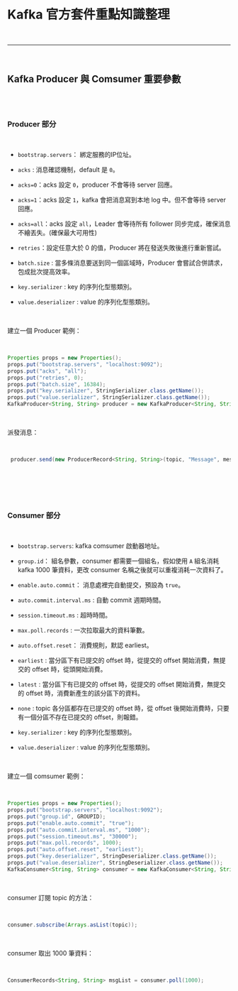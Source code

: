 # Kafka 官方套件重點知識整理

<br>

---

<br>

## Kafka Producer 與 Comsumer 重要參數

<br>
<br>

### Producer 部分

<br>

* `bootstrap.servers`： 綁定服務的IP位址。

* `acks` : 消息確認機制，default 是 `0`。

* `acks=0`：acks 設定 `0`，producer 不會等待 server 回應。

* `acks=1`：acks 設定 `1`，kafka 會把消息寫到本地 log 中。但不會等待 server 回應。

* `acks=all`：acks 設定 `all`，Leader 會等待所有 follower 同步完成，確保消息不繪丟失。(確保最大可用性)

* `retries`：設定任意大於 0 的值，Producer 將在發送失敗後進行重新嘗試。

* `batch.size` : 當多條消息要送到同一個區域時，Producer 會嘗試合併請求，包成批次提高效率。

* `key.serializer` : key 的序列化型態類別。

* `value.deserializer` : value 的序列化型態類別。 

<br>


建立一個 Producer 範例：

<br>

```java
Properties props = new Properties();
props.put("bootstrap.servers", "localhost:9092");
props.put("acks", "all");
props.put("retries", 0);
props.put("batch.size", 16384);
props.put("key.serializer", StringSerializer.class.getName());
props.put("value.serializer", StringSerializer.class.getName());
KafkaProducer<String, String> producer = new KafkaProducer<String, String>(props);
```

<br>

派發消息：

<br>

```java
 producer.send(new ProducerRecord<String, String>(topic, "Message", messageStr));
```

<br>
<br>
<br>
<br>

### Consumer 部分

<br>

* `bootstrap.servers`: kafka comsumer 啟動器地址。

* `group.id`： 組名參數，consumer 都需要一個組名，假如使用 `A` 組名消耗 kafka 1000 筆資料，更改 consumer 名稱之後就可以重複消耗一次資料了。

* `enable.auto.commit`： 消息處裡完自動提交，預設為 `true`。

* `auto.commit.interval.ms` : 自動 commit 週期時間。

* `session.timeout.ms` : 超時時間。

* `max.poll.records` : 一次拉取最大的資料筆數。

* `auto.offset.reset`： 消費規則，默認 earliest。

* `earliest` : 當分區下有已提交的 offset 時，從提交的 offset 開始消費，無提交的 offset 時，從頭開始消費。

* `latest` : 當分區下有已提交的 offset 時，從提交的 offset 開始消費，無提交的 offset 時，消費新產生的該分區下的資料。

* `none` : topic 各分區都存在已提交的 offset 時，從 offset 後開始消費時，只要有一個分區不存在已提交的 offset，則報錯。

* `key.serializer` : key 的序列化型態類別。

* `value.deserializer` : value 的序列化型態類別。 

<br>

建立一個 comsumer 範例：

<br>

```java
Properties props = new Properties();
props.put("bootstrap.servers", "localhost:9092");
props.put("group.id", GROUPID);
props.put("enable.auto.commit", "true");
props.put("auto.commit.interval.ms", "1000");
props.put("session.timeout.ms", "30000");
props.put("max.poll.records", 1000);
props.put("auto.offset.reset", "earliest");
props.put("key.deserializer", StringDeserializer.class.getName());
props.put("value.deserializer", StringDeserializer.class.getName());
KafkaConsumer<String, String> consumer = new KafkaConsumer<String, String>(props);
```

<br>

consumer 訂閱 topic 的方法：

<br>

```java
consumer.subscribe(Arrays.asList(topic));
```

<br>

consumer 取出 1000 筆資料：

<br>

```java
ConsumerRecords<String, String> msgList = consumer.poll(1000);
```

<br>
<br>
<br>
<br>





